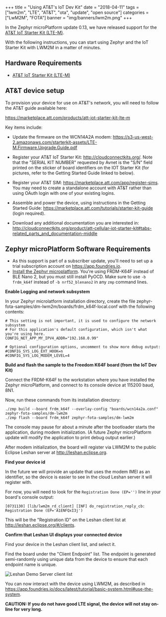 +++
title = "Using AT&T's IoT Dev Kit"
date = "2018-04-11"
tags = ["lwm2m", "LTE", "AT&T", "ota", "update", "open source"]
categories = ["LwM2M", "FOTA"]
banner = "img/banners/lwm2m.png"
+++

In the Zephyr microPlatform update 0.13, we have released support for the
[AT&T IoT Starter Kit (LTE-M)](https://marketplace.att.com/products/att-iot-starter-kit-lte-m).

With the following instructions, you can start using Zephyr and the IoT Starter Kit with LWM2M in a matter of minutes.
<!--more-->

## Hardware Requirements

* [AT&T IoT Starter Kit (LTE-M)](https://marketplace.att.com/products/att-iot-starter-kit-lte-m)

## AT&T device setup

To provision your device for use on AT&T's network, you will need to follow the AT&T guide available here:

https://marketplace.att.com/products/att-iot-starter-kit-lte-m

Key items include:

* Update the firmware on the WCN14A2A modem: https://s3-us-west-2.amazonaws.com/starterkit-assets/LTE-M.Firmware.Upgrade.Guide.pdf

* Register your AT&T IoT Starter Kit:
  http://cloudconnectkits.org/. Note that the "SERIAL KIT NUMBER"
  requested by Avnet is the "S/N" field printed on the sticker of
  board identifiers on the IOT Starter Kit (for pictures, refer to the
  Getting Started Guide linked to below).

* Register your AT&T SIM: https://marketplace.att.com/app/register-sims. You may need to create a standalone account with AT&T rather than using OAuth login with one of your existing logins.

* Assemble and power the device, using instructions in the Getting Started Guide: https://marketplace.att.com/tutorials/starter-kit-guide (login required).

* Download any additional documentation you are interested in: http://cloudconnectkits.org/product/att-cellular-iot-starter-kit#tabs-related_parts_and_documentation-middle

## Zephyr microPlatform Software Requirements

* As this support is part of a subscriber update, you'll need to set up a trial subscription account on https://app.foundries.io.
* [Install the Zephyr microplatform](https://app.foundries.io/docs/latest/tutorial/installation-zephyr.html). You're using FRDM-K64F instead of BLE Nano 2, but you must still install PyOCD. Make sure to use `-b frdm_k64f` instead of `-b nrf52_blenano2` in any `zmp` command lines.

__Enable Logging and network subsystem__

In your Zephyr microlatform installation directory, create the file zephyr-fota-samples/dm-lwm2m/boards/frdm_k64f-local.conf with the following contents:

```
# This setting is not important, it is used to configure the network subsystem
# For this application's default configuration, which isn't what you're using here.
CONFIG_NET_APP_MY_IPV4_ADDR="192.168.0.99"

# Optional configuration options, uncomment to show more debug output:
#CONFIG_SYS_LOG_EXT_HOOK=n
#CONFIG_SYS_LOG_MODEM_LEVEL=4
```

__Build and flash the sample to the Freedom K64F board (from the IoT Dev Kit)__

Connect the FRDM-K64F to the workstation where you have installed the
Zephyr microPlatform, and connect to its console device at 115200 baud, 8N1.

Now, run these commands from its installation directory:

```
./zmp build --board frdm_k64f --overlay-config "boards/wcn14a2a.conf" zephyr-fota-samples/dm-lwm2m
./zmp flash --board frdm_k64f zephyr-fota-samples/dm-lwm2m
```

The console may pause for about a minute after the bootloader starts
the application, during modem initialization. (A future Zephyr
microPlatform update will modify the application to print debug output
earlier.)

After modem initialization, the board will register via LWM2M to the
public Eclipse Leshan server at http://leshan.eclipse.org.

__Find your device id__

In the future we will provide an update that uses the modem IMEI as an
identifier, so the device is easier to see in the cloud Leshan server
it will register with.

For now, you will need to look for the `Registration Done (EP='')`
line in your board's console output:

```
[0731130] [lib/lwm2m_rd_client] [INF] do_registration_reply_cb: Registration Done (EP='A1ENFQxI3j')
```

This will be the "Registration ID" on the Leshan client list at
http://leshan.eclipse.org/#/clients.

__Confirm that Leshan UI displays your connected device__

Find your device in the Leshan client list, and select it.

Find the board under the "Client Endpoint" list.  The endpoint is
generated semi-randomly using unique data from the device to ensure
that each endpoint name is unique.

![Leshan Demo Server client list](../../../../../img/blog/leshan-client-list.png)

You can now interact with the device using LWM2M, as described in https://app.foundries.io/docs/latest/tutorial/basic-system.html#use-the-system.

**CAUTION: If you do not have good LTE signal, the device will not stay on-line for very long.**
